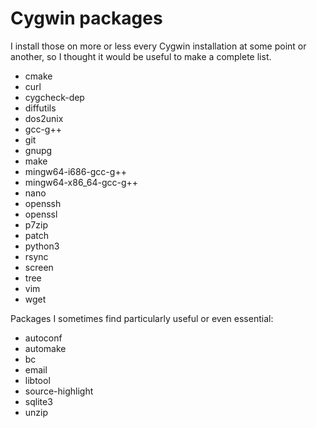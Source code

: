 Cygwin packages
===============

I install those on more or less every Cygwin installation at some point or
another, so I thought it would be useful to make a complete list.

* cmake
* curl
* cygcheck-dep
* diffutils
* dos2unix
* gcc-g++
* git
* gnupg
* make
* mingw64-i686-gcc-g++
* mingw64-x86_64-gcc-g++
* nano
* openssh
* openssl
* p7zip
* patch
* python3
* rsync
* screen
* tree
* vim
* wget

Packages I sometimes find particularly useful or even essential:

* autoconf
* automake
* bc
* email
* libtool
* source-highlight
* sqlite3
* unzip
